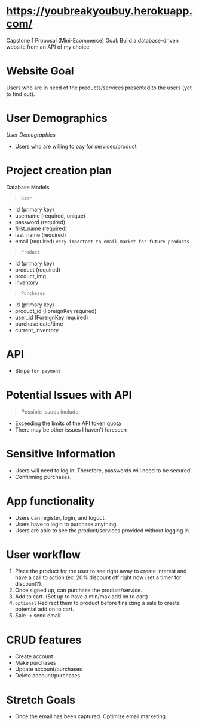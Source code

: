 # https://youbreakyoubuy.herokuapp.com/
Capstone 1 Proposal (Mini-Ecommerce)
Goal: Build a database-driven website from an API of my choice

# Website Goal
Users who are in need of the products/services presented to the users (yet to find out). 

# User Demographics
*User Demographics*
- Users who are willing to pay for services/product

# Project creation plan
Database Models
> `User`
- Id (primary key)
- username (required, unique)
- password (required)
- first_name (required)
- last_name (required)
- email (required) ```very important to email market for future products```

> `Product`
- Id (primary key)
- product (required)
- product_img 
- inventory 

> `Purchases`
- Id (primary key)
- product_id (ForeignKey required)
- user_id (ForeignKey required)
- purchase date/time
- current_inventory

# API
  - Stripe `for payment`
  
# Potential Issues with API
> Possible issues include:

- Exceeding the limits of the API token quota
- There may be other issues I haven't foreseen

# Sensitive Information
- Users will need to log in. Therefore, passwords will need to be secured.
- Confirming purchases.

# App functionality
- Users can register, login, and logout.
- Users have to login to purchase anything.
- Users are able to see the product/services provided without logging in.

# User workflow
1. Place the product for the user to see right away to create interest and have a call to action (ex: 20% discount off right now (set a timer for discount?).
2. Once signed up, can purchase the product/service.
3. Add to cart. (Set up to have a min/max add on to cart)
4. `optional` Redirect them to product before finalizing a sale to create potential add on to cart.
5. Sale -> send email 

# CRUD features
- Create account
- Make purchases
- Update account/purchases
- Delete account/purchases

# Stretch Goals
- Once the email has been captured. Optimize email marketing.

